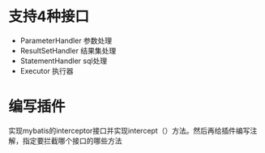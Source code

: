 # 支持4种接口
- ParameterHandler 参数处理
- ResultSetHandler 结果集处理
- StatementHandler sql处理
- Executor 执行器

# 编写插件
实现mybatis的interceptor接口并实现intercept（）方法。然后再给插件编写注解，指定要拦截哪个接口的哪些方法